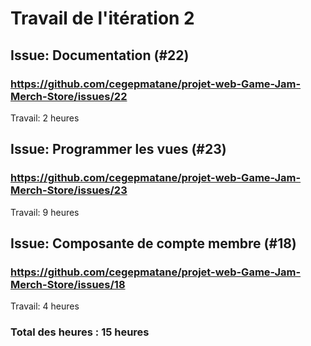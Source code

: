 # Travail de l'itération 2

## Issue: Documentation (#22)
### https://github.com/cegepmatane/projet-web-Game-Jam-Merch-Store/issues/22

Travail: 2 heures

## Issue: Programmer les vues (#23)
### https://github.com/cegepmatane/projet-web-Game-Jam-Merch-Store/issues/23

Travail: 9 heures

## Issue: Composante de compte membre (#18)
### https://github.com/cegepmatane/projet-web-Game-Jam-Merch-Store/issues/18

Travail: 4 heures


### Total des heures : 15 heures
